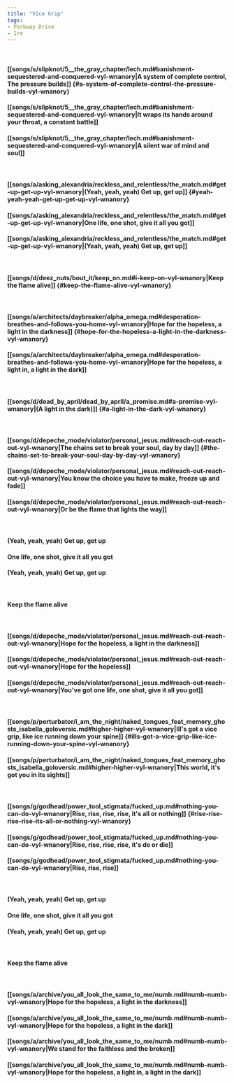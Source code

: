 ```yaml
---
title: "Vice Grip"
tags:
- Parkway Drive
- Ire
---
```

&nbsp;
#### [[songs/s/slipknot/5__the_gray_chapter/lech.md#banishment-sequestered-and-conquered-vyl-wnanory|A system of complete control, The pressure builds]] {#a-system-of-complete-control-the-pressure-builds-vyl-wnanory}
#### [[songs/s/slipknot/5__the_gray_chapter/lech.md#banishment-sequestered-and-conquered-vyl-wnanory|It wraps its hands around your throat, a constant battle]]
#### [[songs/s/slipknot/5__the_gray_chapter/lech.md#banishment-sequestered-and-conquered-vyl-wnanory|A silent war of mind and soul]]
&nbsp;
#### [[songs/a/asking_alexandria/reckless_and_relentless/the_match.md#get-up-get-up-vyl-wnanory|(Yeah, yeah, yeah) Get up, get up]] {#yeah-yeah-yeah-get-up-get-up-vyl-wnanory}
#### [[songs/a/asking_alexandria/reckless_and_relentless/the_match.md#get-up-get-up-vyl-wnanory|One life, one shot, give it all you got]]
#### [[songs/a/asking_alexandria/reckless_and_relentless/the_match.md#get-up-get-up-vyl-wnanory|(Yeah, yeah, yeah) Get up, get up]]
&nbsp;
#### [[songs/d/deez_nuts/bout_it/keep_on.md#i-keep-on-vyl-wnanory|Keep the flame alive]] {#keep-the-flame-alive-vyl-wnanory}
&nbsp;
#### [[songs/a/architects/daybreaker/alpha_omega.md#desperation-breathes-and-follows-you-home-vyl-wnanory|Hope for the hopeless, a light in the darkness]] {#hope-for-the-hopeless-a-light-in-the-darkness-vyl-wnanory}
#### [[songs/a/architects/daybreaker/alpha_omega.md#desperation-breathes-and-follows-you-home-vyl-wnanory|Hope for the hopeless, a light in, a light in the dark]]
&nbsp;
#### [[songs/d/dead_by_april/dead_by_april/a_promise.md#a-promise-vyl-wnanory|(A light in the dark)]] {#a-light-in-the-dark-vyl-wnanory}
&nbsp;
#### [[songs/d/depeche_mode/violator/personal_jesus.md#reach-out-reach-out-vyl-wnanory|The chains set to break your soul, day by day]] {#the-chains-set-to-break-your-soul-day-by-day-vyl-wnanory}
#### [[songs/d/depeche_mode/violator/personal_jesus.md#reach-out-reach-out-vyl-wnanory|You know the choice you have to make, freeze up and fade]]
#### [[songs/d/depeche_mode/violator/personal_jesus.md#reach-out-reach-out-vyl-wnanory|Or be the flame that lights the way]]
&nbsp;
#### (Yeah, yeah, yeah) Get up, get up
#### One life, one shot, give it all you got
#### (Yeah, yeah, yeah) Get up, get up
&nbsp;
#### Keep the flame alive
&nbsp;
#### [[songs/d/depeche_mode/violator/personal_jesus.md#reach-out-reach-out-vyl-wnanory|Hope for the hopeless, a light in the darkness]]
#### [[songs/d/depeche_mode/violator/personal_jesus.md#reach-out-reach-out-vyl-wnanory|Hope for the hopeless]]
#### [[songs/d/depeche_mode/violator/personal_jesus.md#reach-out-reach-out-vyl-wnanory|You've got one life, one shot, give it all you got]]
&nbsp;
#### [[songs/p/perturbator/i_am_the_night/naked_tongues_feat_memory_ghosts_isabella_goloversic.md#higher-higher-vyl-wnanory|Ill's got a vice grip, like ice running down your spine]] {#ills-got-a-vice-grip-like-ice-running-down-your-spine-vyl-wnanory}
#### [[songs/p/perturbator/i_am_the_night/naked_tongues_feat_memory_ghosts_isabella_goloversic.md#higher-higher-vyl-wnanory|This world, it's got you in its sights]]
&nbsp;
#### [[songs/g/godhead/power_tool_stigmata/fucked_up.md#nothing-you-can-do-vyl-wnanory|Rise, rise, rise, rise, it's all or nothing]] {#rise-rise-rise-rise-its-all-or-nothing-vyl-wnanory}
#### [[songs/g/godhead/power_tool_stigmata/fucked_up.md#nothing-you-can-do-vyl-wnanory|Rise, rise, rise, rise, it's do or die]]
#### [[songs/g/godhead/power_tool_stigmata/fucked_up.md#nothing-you-can-do-vyl-wnanory|Rise, rise, rise]]
&nbsp;
#### (Yeah, yeah, yeah) Get up, get up
#### One life, one shot, give it all you got
#### (Yeah, yeah, yeah) Get up, get up
&nbsp;
#### Keep the flame alive
&nbsp;
#### [[songs/a/archive/you_all_look_the_same_to_me/numb.md#numb-numb-vyl-wnanory|Hope for the hopeless, a light in the darkness]]
#### [[songs/a/archive/you_all_look_the_same_to_me/numb.md#numb-numb-vyl-wnanory|Hope for the hopeless, a light in the dark]]
#### [[songs/a/archive/you_all_look_the_same_to_me/numb.md#numb-numb-vyl-wnanory|We stand for the faithless and the broken]]
#### [[songs/a/archive/you_all_look_the_same_to_me/numb.md#numb-numb-vyl-wnanory|Hope for the hopeless, a light in, a light in the dark]]
